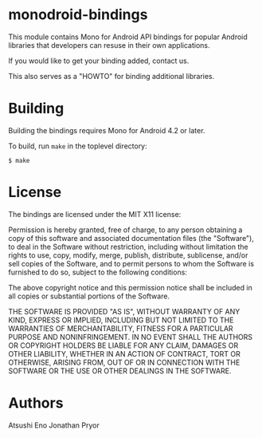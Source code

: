monodroid-bindings
==================

This module contains Mono for Android API bindings for popular Android
libraries that developers can resuse in their own applications.

If you would like to get your binding added, contact us.

This also serves as a "HOWTO" for binding additional libraries.


Building
========

Building the bindings requires Mono for Android 4.2 or later.

To build, run `make` in the toplevel directory:

    $ make


License
=======

The bindings are licensed under the MIT X11 license:

Permission is hereby granted, free of charge, to any person obtaining a copy
of this software and associated documentation files (the "Software"), to deal
in the Software without restriction, including without limitation the rights
to use, copy, modify, merge, publish, distribute, sublicense, and/or sell
copies of the Software, and to permit persons to whom the Software is
furnished to do so, subject to the following conditions:

The above copyright notice and this permission notice shall be included in
all copies or substantial portions of the Software.

THE SOFTWARE IS PROVIDED "AS IS", WITHOUT WARRANTY OF ANY KIND, EXPRESS OR
IMPLIED, INCLUDING BUT NOT LIMITED TO THE WARRANTIES OF MERCHANTABILITY,
FITNESS FOR A PARTICULAR PURPOSE AND NONINFRINGEMENT. IN NO EVENT SHALL THE
AUTHORS OR COPYRIGHT HOLDERS BE LIABLE FOR ANY CLAIM, DAMAGES OR OTHER
LIABILITY, WHETHER IN AN ACTION OF CONTRACT, TORT OR OTHERWISE, ARISING FROM,
OUT OF OR IN CONNECTION WITH THE SOFTWARE OR THE USE OR OTHER DEALINGS IN
THE SOFTWARE.

Authors
=======
Atsushi Eno
Jonathan Pryor

